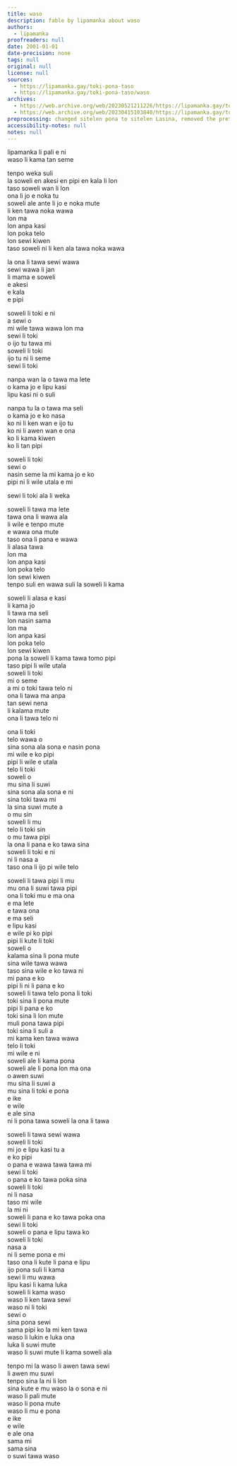 ```yaml
---
title: waso
description: fable by lipamanka about waso
authors:
  - lipamanka
proofreaders: null
date: 2001-01-01
date-precision: none
tags: null
original: null
license: null
sources:
  - https://lipamanka.gay/toki-pona-taso
  - https://lipamanka.gay/toki-pona-taso/waso
archives:
  - https://web.archive.org/web/20230521211226/https://lipamanka.gay/toki-pona-taso
  - https://web.archive.org/web/20230415103840/https://lipamanka.gay/toki-pona-taso/waso
preprocessing: changed sitelen pona to sitelen Lasina, removed the pretty whitespace
accessibility-notes: null
notes: null
---
```


lipamanka li pali e ni  
waso li kama tan seme

tenpo weka suli  
la soweli en akesi en pipi en kala li lon  
taso soweli wan li lon  
ona li jo e noka tu  
soweli ale ante li jo e noka mute  
li ken tawa noka wawa  
lon ma  
lon anpa kasi  
lon poka telo  
lon sewi kiwen  
taso soweli ni li ken ala tawa noka wawa

la ona li tawa sewi wawa  
sewi wawa li jan  
li mama e soweli  
e akesi  
e kala  
e pipi

soweli li toki e ni  
a sewi o  
mi wile tawa wawa lon ma  
sewi li toki  
o ijo tu tawa mi  
soweli li toki  
ijo tu ni li seme  
sewi li toki

nanpa wan la o tawa ma lete  
o kama jo e lipu kasi  
lipu kasi ni o suli

nanpa tu la o tawa ma seli  
o kama jo e ko nasa  
ko ni li ken wan e ijo tu  
ko ni li awen wan e ona  
ko li kama kiwen  
ko li tan pipi

soweli li toki  
sewi o  
nasin seme la mi kama jo e ko  
pipi ni li wile utala e mi

sewi li toki ala li weka

soweli li tawa ma lete  
tawa ona li wawa ala  
li wile e tenpo mute  
e wawa ona mute  
taso ona li pana e wawa  
li alasa tawa  
lon ma  
lon anpa kasi  
lon poka telo  
lon sewi kiwen  
tenpo suli en wawa suli la soweli li kama

soweli li alasa e kasi  
li kama jo  
li tawa ma seli  
lon nasin sama  
lon ma  
lon anpa kasi  
lon poka telo  
lon sewi kiwen  
pona la soweli li kama tawa tomo pipi  
taso pipi li wile utala  
soweli li toki  
mi o seme  
a mi o toki tawa telo ni  
ona li tawa ma anpa  
tan sewi nena  
li kalama mute  
ona li tawa telo ni

ona li toki  
telo wawa o  
sina sona ala sona e nasin pona  
mi wile e ko pipi  
pipi li wile e utala  
telo li toki  
soweli o  
mu sina li suwi  
sina sona ala sona e ni  
sina toki tawa mi  
la sina suwi mute a  
o mu sin  
soweli li mu  
telo li toki sin  
o mu tawa pipi  
la ona li pana e ko tawa sina  
soweli li toki e ni  
ni li nasa a  
taso ona li ijo pi wile telo

soweli li tawa pipi li mu  
mu ona li suwi tawa pipi  
ona li toki mu e ma ona  
e ma lete  
e tawa ona  
e ma seli  
e lipu kasi  
e wile pi ko pipi  
pipi li kute li toki  
soweli o  
kalama sina li pona mute  
sina wile tawa wawa  
taso sina wile e ko tawa ni  
mi pana e ko  
pipi li ni li pana e ko  
soweli li tawa telo pona li toki  
toki sina li pona mute  
pipi li pana e ko  
toki sina li lon mute  
muli pona tawa pipi  
toki sina li suli a  
mi kama ken tawa wawa  
telo li toki  
mi wile e ni  
soweli ale li kama pona  
soweli ale li pona lon ma ona  
o awen suwi  
mu sina li suwi a  
mu sina li toki e pona  
e ike  
e wile  
e ale sina  
ni li pona tawa soweli la ona li tawa

soweli li tawa sewi wawa  
soweli li toki  
mi jo e lipu kasi tu a  
e ko pipi  
o pana e wawa tawa tawa mi  
sewi li toki  
o pana e ko tawa poka sina  
soweli li toki  
ni li nasa  
taso mi wile  
la mi ni  
soweli li pana e ko tawa poka ona  
sewi li toki  
soweli o pana e lipu tawa ko  
soweli li toki  
nasa a  
ni li seme pona e mi  
taso ona li kute li pana e lipu  
ijo pona suli li kama  
sewi li mu wawa  
lipu kasi li kama luka  
soweli li kama waso  
waso li ken tawa sewi  
waso ni li toki  
sewi o  
sina pona sewi  
sama pipi ko la mi ken tawa  
waso li lukin e luka ona  
luka li suwi mute  
waso li suwi mute li kama soweli ala

tenpo mi la waso li awen tawa sewi  
li awen mu suwi  
tenpo sina la ni li lon  
sina kute e mu waso la o sona e ni  
waso li pali mute  
waso li pona mute  
waso li mu e pona  
e ike  
e wile  
e ale ona  
sama mi  
sama sina  
o suwi tawa waso
